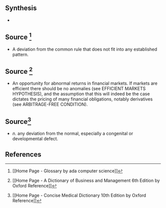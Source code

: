 ## Synthesis
- 
## Source [^1]
- A deviation from the common rule that does not fit into any established pattern.
## Source [^2]
- An opportunity for abnormal returns in financial markets. If markets are efficient there should be no anomalies (see EFFICIENT MARKETS HYPOTHESIS), and the assumption that this will indeed be the case dictates the pricing of many financial obligations, notably derivatives (see ARBITRAGE-FREE CONDITION).
## Source[^3]
- $n$. any deviation from the normal, especially a congenital or developmental defect.
## References

[^1]: [[Home Page - Glossary by ada computer science]]
[^2]: [[Home Page - A Dictionary of Business and Management 6th Edition by Oxford Reference]]
[^3]: [[Home Page - Concise Medical Dictionary 10th Edition by Oxford Reference]]